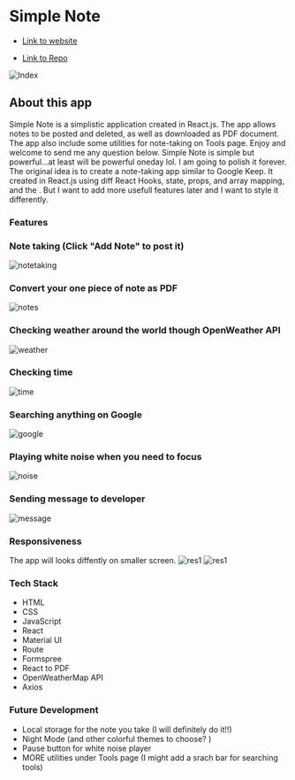 
# **Simple Note**

- [Link to website](https://rachel-simple-note.netlify.app)

- [Link to Repo](https://github.com/xinyirachel/Simple-Note)

![Index](/docs/index.png)

## **About this app**

Simple Note is a simplistic application created in React.js. The app allows notes to be posted and deleted, as well as downloaded as PDF document. The app also include some utilities for note-taking on Tools page. Enjoy and welcome to send me any question below. Simple Note is simple but powerful...at least will be powerful oneday lol. I am going to polish it forever. The original idea is to create a note-taking app similar to Google Keep. It created in React.js using diff React Hooks, state, props, and array mapping, and the . But I want to add more usefull features later and I want to style it differently.  

### **Features**
### Note taking (Click "Add Note" to post it)
![notetaking](/docs/notetaking.png)
### Convert your one piece of note as PDF
![notes](/docs/notes.png)
### Checking weather around the world though OpenWeather API
![weather](/docs/weather.png)
### Checking time
![time](/docs/time.png)
### Searching anything on Google
![google](/docs/google.png)
### Playing white noise when you need to focus
![noise](/docs/noise.png)
### Sending message to developer
![message](/docs/message.png)
### Responsiveness
The app will looks diffently on smaller screen.
![res1](/docs/res1.png)
![res1](/docs/res1.png)

### **Tech Stack**
- HTML
- CSS
- JavaScript
- React
- Material UI
- Route
- Formspree
- React to PDF
- OpenWeatherMap API
- Axios

### **Future Development**
- Local storage for the note you take (I will definitely do it!!)
- Night Mode (and other colorful themes to choose? )
- Pause button for white noise player
- MORE utilities under Tools page (I might add a srach bar for searching tools)



